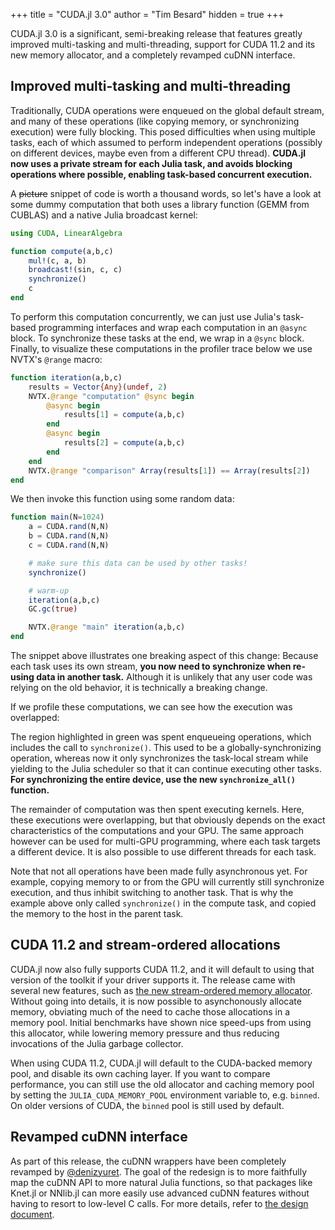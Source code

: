 +++
title = "CUDA.jl 3.0"
author = "Tim Besard"
hidden = true
+++

CUDA.jl 3.0 is a significant, semi-breaking release that features greatly improved
multi-tasking and multi-threading, support for CUDA 11.2 and its new memory allocator, and a
completely revamped cuDNN interface.

<!--more-->


## Improved multi-tasking and multi-threading

Traditionally, CUDA operations were enqueued on the global default stream, and many of these
operations (like copying memory, or synchronizing execution) were fully blocking. This posed
difficulties when using multiple tasks, each of which assumed to perform independent
operations (possibly on different devices, maybe even from a different CPU thread).
**CUDA.jl now uses a private stream for each Julia task, and avoids blocking operations
where possible, enabling task-based concurrent execution.**

A ~~picture~~ snippet of code is worth a thousand words, so let's have a look at some dummy
computation that both uses a library function (GEMM from CUBLAS) and a native Julia
broadcast kernel:

```julia
using CUDA, LinearAlgebra

function compute(a,b,c)
    mul!(c, a, b)
    broadcast!(sin, c, c)
    synchronize()
    c
end
```

To perform this computation concurrently, we can just use Julia's task-based programming
interfaces and wrap each computation in an `@async` block. To synchronize these tasks at the
end, we wrap in a `@sync` block. Finally, to visualize these computations in the profiler
trace below we use NVTX's `@range` macro:

```julia
function iteration(a,b,c)
    results = Vector{Any}(undef, 2)
    NVTX.@range "computation" @sync begin
        @async begin
            results[1] = compute(a,b,c)
        end
        @async begin
            results[2] = compute(a,b,c)
        end
    end
    NVTX.@range "comparison" Array(results[1]) == Array(results[2])
end
```

We then invoke this function using some random data:

```julia
function main(N=1024)
    a = CUDA.rand(N,N)
    b = CUDA.rand(N,N)
    c = CUDA.rand(N,N)

    # make sure this data can be used by other tasks!
    synchronize()

    # warm-up
    iteration(a,b,c)
    GC.gc(true)

    NVTX.@range "main" iteration(a,b,c)
end
```

The snippet above illustrates one breaking aspect of this change: Because each task uses its
own stream, **you now need to synchronize when re-using data in another task.** Although it
is unlikely that any user code was relying on the old behavior, it is technically a breaking
change.

If we profile these computations, we can see how the execution was overlapped:

<!-- {{< img "task_based_concurrency.png" "Overlapping execution on the GPU using task-based concurrency" >}} -->

The region highlighted in green was spent enqueueing operations, which includes the call to
`synchronize()`. This used to be a globally-synchronizing operation, whereas now it only
synchronizes the task-local stream while yielding to the Julia scheduler so that it can
continue executing other tasks. **For synchronizing the entire device, use the new
`synchronize_all()` function.**

The remainder of computation was then spent executing kernels. Here, these executions were
overlapping, but that obviously depends on the exact characteristics of the computations and
your GPU. The same approach however can be used for multi-GPU programming, where each task
targets a different device. It is also possible to use different threads for each task.

Note that not all operations have been made fully asynchronous yet. For example, copying
memory to or from the GPU will currently still synchronize execution, and thus inhibit
switching to another task. That is why the example above only called `synchronize()` in the
compute task, and copied the memory to the host in the parent task.


## CUDA 11.2 and stream-ordered allocations

CUDA.jl now also fully supports CUDA 11.2, and it will default to using that version of the
toolkit if your driver supports it. The release came with several new features, such as [the
new stream-ordered memory
allocator](https://developer.nvidia.com/blog/enhancing-memory-allocation-with-new-cuda-11-2-features/).
Without going into details, it is now possible to asynchonously allocate memory, obviating
much of the need to cache those allocations in a memory pool. Initial benchmarks have shown
nice speed-ups from using this allocator, while lowering memory pressure and thus reducing
invocations of the Julia garbage collector.

When using CUDA 11.2, CUDA.jl will default to the CUDA-backed memory pool, and disable its
own caching layer. If you want to compare performance, you can still use the old allocator
and caching memory pool by setting the `JULIA_CUDA_MEMORY_POOL` environment variable to,
e.g. `binned`. On older versions of CUDA, the `binned` pool is still used by default.


## Revamped cuDNN interface

As part of this release, the cuDNN wrappers have been completely revamped by
[@denizyuret](https://github.com/denizyuret). The goal of the redesign is to more faithfully
map the cuDNN API to more natural Julia functions, so that packages like Knet.jl or NNlib.jl
can more easily use advanced cuDNN features without having to resort to low-level C calls.
For more details, refer to [the design
document](https://github.com/JuliaGPU/CUDA.jl/blob/da7c6eee82d6ea0eee1cb75c8589c8a92b0bc474/lib/cudnn/README.md).
